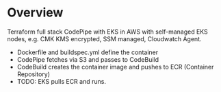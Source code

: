 # Overview
Terraform full stack CodePipe with EKS in AWS with self-managed EKS nodes, e.g. CMK KMS encrypted, SSM managed, Cloudwatch Agent.

- Dockerfile and buildspec.yml define the container
- CodePipe fetches via S3 and passes to CodeBuild
- CodeBuild creates the container image and pushes to ECR (Container Repository)
- TODO: EKS pulls ECR and runs.
